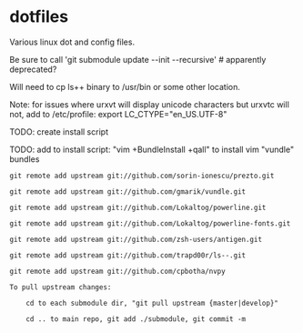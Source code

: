 dotfiles
========

Various linux dot and config files.

Be sure to call 'git submodule update --init --recursive' # apparently deprecated?

Will need to cp ls++ binary to /usr/bin or some other location.

Note: for issues where urxvt will display unicode characters but urxvtc will not, add to /etc/profile:
export LC_CTYPE="en_US.UTF-8"

TODO: create install script

TODO: add to install script:
    "vim +BundleInstall +qall" to install vim "vundle" bundles

    git remote add upstream git://github.com/sorin-ionescu/prezto.git

    git remote add upstream git://github.com/gmarik/vundle.git

    git remote add upstream git://github.com/Lokaltog/powerline.git

    git remote add upstream git://github.com/Lokaltog/powerline-fonts.git

    git remote add upstream git://github.com/zsh-users/antigen.git

    git remote add upstream git://github.com/trapd00r/ls--.git

    git remote add upstream git://github.com/cpbotha/nvpy

    To pull upstream changes:

        cd to each submodule dir, "git pull upstream {master|develop}"

        cd .. to main repo, git add ./submodule, git commit -m
